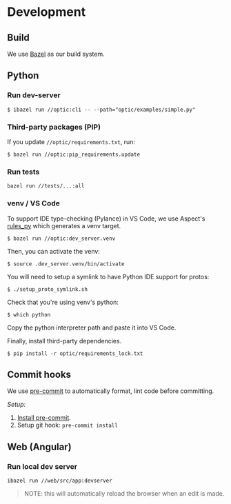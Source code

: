 # Development

## Build

We use [Bazel](https://bazel.build/) as our build system.

## Python

### Run dev-server

```
$ ibazel run //optic:cli -- --path="optic/examples/simple.py"
```

### Third-party packages (PIP)

If you update `//optic/requirements.txt`, run:

```
$ bazel run //optic:pip_requirements.update
```

### Run tests

```
bazel run //tests/...:all
```

### venv / VS Code

To support IDE type-checking (Pylance) in VS Code, we use Aspect's [rules_py](https://docs.aspect.build/rulesets/aspect_rules_py/) which generates a venv target.

```
$ bazel run //optic:dev_server.venv
```

Then, you can activate the venv:

```
$ source .dev_server.venv/bin/activate
```

You will need to setup a symlink to have Python IDE support for protos:

```
$ ./setup_proto_symlink.sh
```

Check that you're using venv's python:

```
$ which python
```

Copy the python interpreter path and paste it into VS Code.

Finally, install third-party dependencies.

```
$ pip install -r optic/requirements_lock.txt
```

## Commit hooks

We use [pre-commit](https://pre-commit.com/) to automatically format, lint code before committing.

*Setup:*

1. [Install pre-commit](https://pre-commit.com/#installation).
1. Setup git hook: ```pre-commit install```

## Web (Angular)

### Run local dev server

```
ibazel run //web/src/app:devserver
```

> NOTE: this will automatically reload the browser when an edit is made.